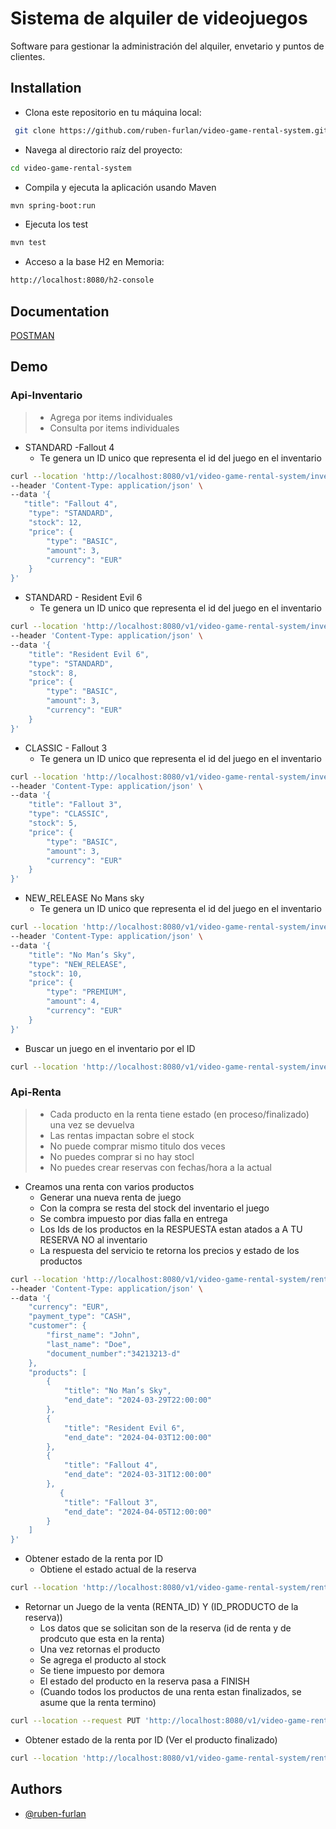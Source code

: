 
# Sistema de alquiler de videojuegos

Software para gestionar la administración del alquiler, envetario y puntos de clientes.



## Installation

- Clona este repositorio en tu máquina local:

```bash
 git clone https://github.com/ruben-furlan/video-game-rental-system.git
```
    
- Navega al directorio raíz del proyecto:

```bash
cd video-game-rental-system
```

- Compila y ejecuta la aplicación usando Maven

```bash
mvn spring-boot:run
```

- Ejecuta los test


```bash
mvn test
```

- Acceso a la base H2 en Memoria:

```bash
http://localhost:8080/h2-console
```


## Documentation

[POSTMAN](https://documenter.getpostman.com/view/5508639/2sA35G4hCs#intro)



## Demo


### Api-Inventario
> - Agrega por items individuales
> - Consulta por items individuales

- STANDARD -Fallout 4
  - Te genera un ID unico que representa el id del juego en el inventario
```bash
curl --location 'http://localhost:8080/v1/video-game-rental-system/inventory' \
--header 'Content-Type: application/json' \
--data '{
   "title": "Fallout 4",
    "type": "STANDARD",
    "stock": 12,
    "price": {
        "type": "BASIC",
        "amount": 3,
        "currency": "EUR"
    }
}'
```
- STANDARD - Resident Evil 6
  - Te genera un ID unico que representa el id del juego en el inventario
```bash
curl --location 'http://localhost:8080/v1/video-game-rental-system/inventory' \
--header 'Content-Type: application/json' \
--data '{
    "title": "Resident Evil 6",
    "type": "STANDARD",
    "stock": 8,
    "price": {
        "type": "BASIC",
        "amount": 3,
        "currency": "EUR"
    }
}'
```
- CLASSIC - Fallout 3
  - Te genera un ID unico que representa el id del juego en el inventario
```bash
curl --location 'http://localhost:8080/v1/video-game-rental-system/inventory' \
--header 'Content-Type: application/json' \
--data '{
    "title": "Fallout 3",
    "type": "CLASSIC",
    "stock": 5,
    "price": {
        "type": "BASIC",
        "amount": 3,
        "currency": "EUR"
    }
}'
```
- NEW_RELEASE No Mans sky
  - Te genera un ID unico que representa el id del juego en el inventario
```bash
curl --location 'http://localhost:8080/v1/video-game-rental-system/inventory' \
--header 'Content-Type: application/json' \
--data '{
    "title": "No Man’s Sky",
    "type": "NEW_RELEASE",
    "stock": 10,
    "price": {
        "type": "PREMIUM",
        "amount": 4,
        "currency": "EUR"
    }
}'
```

- Buscar un  juego en el inventario por el ID
```bash
curl --location 'http://localhost:8080/v1/video-game-rental-system/inventory/1'
```

### Api-Renta
> - Cada producto en la renta tiene estado (en proceso/finalizado) una vez se devuelva
> - Las rentas impactan sobre el stock
> - No puede comprar mismo titulo dos veces
> - No puedes comprar si no hay stocl
> - No puedes crear reservas con fechas/hora a la actual

- Creamos una renta con varios productos
  - Generar una nueva renta de juego
  - Con la compra se resta del stock del inventario el juego
  - Se combra impuesto por dias falla en entrega
  - Los Ids de los productos en la RESPUESTA estan atados a A TU RESERVA NO al inventario
  - La respuesta del servicio te retorna los precios y estado de los productos

```bash
curl --location 'http://localhost:8080/v1/video-game-rental-system/rental' \
--header 'Content-Type: application/json' \
--data '{
    "currency": "EUR",
    "payment_type": "CASH",
    "customer": {
        "first_name": "John",
        "last_name": "Doe",
        "document_number":"34213213-d"
    },
    "products": [
        {
            "title": "No Man’s Sky",
            "end_date": "2024-03-29T22:00:00"
        },
        {
            "title": "Resident Evil 6",
            "end_date": "2024-04-03T12:00:00"
        },
        {
            "title": "Fallout 4",
            "end_date": "2024-03-31T12:00:00"
        },
           {
            "title": "Fallout 3",
            "end_date": "2024-04-05T12:00:00"
        }
    ]
}'
```

- Obtener estado de la renta por ID
  - Obtiene el estado actual de la reserva

```bash
curl --location 'http://localhost:8080/v1/video-game-rental-system/rental/1'
```


- Retornar un Juego de la venta (RENTA_ID) Y (ID_PRODUCTO de la reserva))
  - Los datos que se solicitan son de la reserva (id de renta y de prodcuto que esta en la renta)
  - Una vez retornas el producto
  - Se agrega el producto al stock
  - Se tiene impuesto por demora
  - El estado del producto en la reserva pasa a FINISH
  - (Cuando todos los productos de una renta estan finalizados, se asume que la renta termino)

```bash
curl --location --request PUT 'http://localhost:8080/v1/video-game-rental-system/rental/1/hand-back/game?product_id=4'
```

- Obtener estado de la renta por ID (Ver el producto finalizado)

```bash
curl --location 'http://localhost:8080/v1/video-game-rental-system/rental/1'
```


## Authors

- [@ruben-furlan](https://github.com/ruben-furlan)

